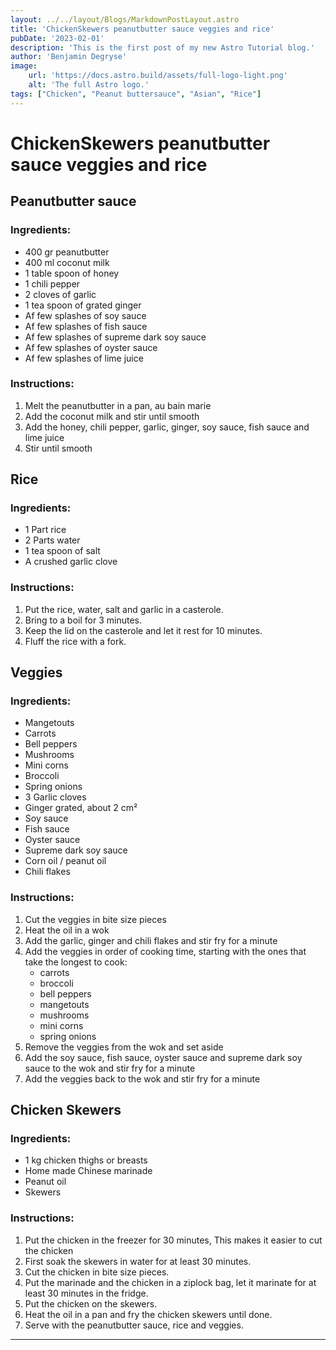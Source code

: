 ```yaml
---
layout: ../../layout/Blogs/MarkdownPostLayout.astro
title: 'ChickenSkewers peanutbutter sauce veggies and rice'
pubDate: '2023-02-01'
description: 'This is the first post of my new Astro Tutorial blog.'
author: 'Benjamin Degryse'
image:
    url: 'https://docs.astro.build/assets/full-logo-light.png'
    alt: 'The full Astro logo.'
tags: ["Chicken", "Peanut buttersauce", "Asian", "Rice"]
---
```


# ChickenSkewers peanutbutter sauce veggies and rice

## Peanutbutter sauce
### Ingredients:
- 400 gr peanutbutter
- 400 ml coconut milk
- 1 table spoon of honey
- 1 chili pepper
- 2 cloves of garlic
- 1 tea spoon of grated ginger
- Af few splashes of soy sauce
- Af few splashes of fish sauce
- Af few splashes of supreme dark soy sauce
- Af few splashes of oyster sauce
- Af few splashes of lime juice

### Instructions:
1. Melt the peanutbutter in a pan, au bain marie
2. Add the coconut milk and stir until smooth
3. Add the honey, chili pepper, garlic, ginger, soy sauce, fish sauce and lime juice
4. Stir until smooth

## Rice
### Ingredients:
- 1 Part rice
- 2 Parts water
- 1 tea spoon of salt
- A crushed garlic clove

### Instructions:
1. Put the rice, water, salt and garlic in a casterole.
2. Bring to a boil for 3 minutes.
3. Keep the lid on the casterole and let it rest for 10 minutes.
4. Fluff the rice with a fork.

## Veggies
### Ingredients:
- Mangetouts
- Carrots
- Bell peppers
- Mushrooms
- Mini corns
- Broccoli
- Spring onions
- 3 Garlic cloves
- Ginger grated, about 2 cm²
- Soy sauce
- Fish sauce
- Oyster sauce
- Supreme dark soy sauce
- Corn oil / peanut oil
- Chili flakes

### Instructions:
1. Cut the veggies in bite size pieces
2. Heat the oil in a wok
3. Add the garlic, ginger and chili flakes and stir fry for a minute
4. Add the veggies in order of cooking time, starting with the ones that take the longest to cook: 
    - carrots 
    - broccoli
    - bell peppers
    - mangetouts
    - mushrooms
    - mini corns
    - spring onions
5. Remove the veggies from the wok and set aside
6. Add the soy sauce, fish sauce, oyster sauce and supreme dark soy sauce to the wok and stir fry for a minute
7. Add the veggies back to the wok and stir fry for a minute

## Chicken Skewers
### Ingredients:
- 1 kg chicken thighs or breasts
- Home made Chinese marinade
- Peanut oil
- Skewers

### Instructions:
1. Put the chicken in the freezer for 30 minutes, 
    This makes it easier to cut the chicken
2. First soak the skewers in water for at least 30 minutes.
3. Cut the chicken in bite size pieces.
4. Put the marinade and the chicken in a ziplock bag,
    let it marinate for at least 30 minutes in the fridge.
5. Put the chicken on the skewers.
6. Heat the oil in a pan and fry the chicken skewers until done.
7. Serve with the peanutbutter sauce, rice and veggies.

--------------------

